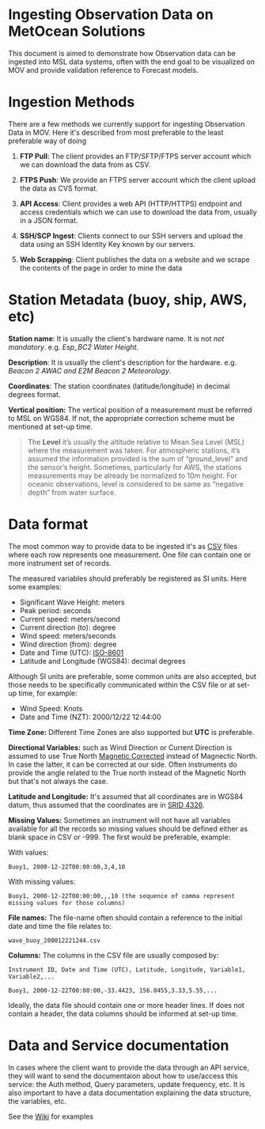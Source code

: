 
Ingesting Observation Data on MetOcean Solutions
====

This document is aimed to demonstrate how Observation data can be ingested into MSL data systems, often with the end goal to be visualized on MOV and provide validation reference to Forecast models.

Ingestion Methods
====

There are a few methods we currently support for ingesting Observation Data in MOV. Here it's described from most preferable to the least preferable way of doing

1. **FTP Pull**: The client provides an FTP/SFTP/FTPS server account which we can download the data from as CSV.

2. **FTPS Push**: We provide an FTPS server account which the client upload the data as CVS format.

3. **API Access**: Client provides a web API (HTTP/HTTPS) endpoint and access credentials which we can use to download the data from, usually in a JSON format.

4. **SSH/SCP Ingest**: Clients connect to our SSH servers and upload the data using an SSH Identity Key known by our servers.

5. **Web Scrapping**: Client publishes the data on a website and we scrape the contents of the page in order to mine the data


# Station Metadata (buoy, ship, AWS, etc)

 **Station name**: It is usually the client's hardware name. It is not *not mandatory*. e.g. *Esp_BC2 Water Height*.

 **Description**: It is usually the client's description for the hardware. e.g. *Beacon 2 AWAC and E2M Beacon 2 Meteorology*.

 **Coordinates**: The station coordinates (latitude/longitude) in decimal degrees format.

 **Vertical position:** The vertical position of a measurement must be referred to MSL on WGS84. If not, the appropriate correction scheme must be mentioned at set-up time.


> The **Level** it’s usually the altitude relative to Mean Sea Level (MSL) where the measurement was taken.
For atmospheric stations, it’s assumed the information provided is the sum of “ground_level” and the sensor’s height. Sometimes, particularly for AWS, the stations measurements may be already be normalized to 10m height.
For oceanic observations, level is considered to be same as “negative depth” from water surface.

Data format
====

The most common way to provide data to be ingested it's as [CSV](https://en.wikipedia.org/wiki/Comma-separated_values) files where each row represents one measurement. One file can contain one or more instrument set of records.

The measured variables should preferably be registered as SI units. Here some examples:

 - Significant Wave Height: meters
 - Peak period: seconds
 - Current speed: meters/second
 - Current direction (to): degree
 - Wind speed: meters/seconds
 - Wind direction (from): degree
 - Date and Time (UTC): [ISO-8601](https://en.wikipedia.org/wiki/ISO_8601)
 - Latitude and Longitude (WGS84): decimal degrees

Although SI units are preferable, some common units are also accepted, but those needs to be specifically communicated within the CSV file or at set-up time, for example:

  - Wind Speed: Knots
  - Date and Time (NZT): 2000/12/22 12:44:00

**Time Zone:** Different Time Zones are also supported but **UTC** is preferable.

**Directional Variables:** such as Wind Direction or Current Direction is assumed to use True North [Magnetic Corrected](https://en.wikipedia.org/wiki/Magnetic_declination) instead of Magnectic North. In case the latter, it can be corrected at our side. Often instruments do provide the angle related to the True north instead of the Magnetic North but that's not always the case.


**Latitude and Longitude:** It's assumed that all coordinates are in WGS84 datum, thus assumed that the coordinates are in [SRID 4326](http://spatialreference.org/ref/epsg/wgs-84/).

**Missing Values:** Sometimes an instrument will not have all variables available for all the records so missing values should be defined either as blank space in CSV or -999. The first would be preferable, example:

With values:
```
Buoy1, 2000-12-22T00:00:00,3,4,10
```
With missing values:
```
Buoy1, 2000-12-22T00:00:00,,,10 (the sequence of comma represent missing values for those columns)
```
**File names:** The file-name often should contain a reference to the initial date and time the file relates to:
```
wave_buoy_200012221244.csv
```
**Columns:** The columns in the CSV file are usually composed by:
```
Instrument ID, Date and Time (UTC), Latitude, Longitude, Variable1, Variable2,...

Buoy1, 2000-12-22T00:00:00,-33.4423, 156.0455,3.33,5.55,...
```
Ideally, the data file should contain one or more header lines. If does not contain a header, the data columns should be informed at set-up time.

Data and Service documentation
====

In cases where the client want to provide the data through an API service, they will want to send the documentaion about how to use/access this service: the Auth method, Query parameters, update frequency, etc.
It is also important to have a data documentation explaining the data structure, the variables, etc.

See the [Wiki](https://metservice.atlassian.net/wiki/spaces/METOCEAN/pages/105318490/Client+s+API+documentation) for examples